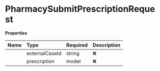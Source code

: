 # PharmacySubmitPrescriptionRequest



**Properties**

| Name | Type | Required | Description |
| :-------- | :----------| :----------| :----------|
    | externalCaseId | string | ❌ |  |
    | prescription | model | ❌ |  |




<!-- This file was generated by liblab | https://liblab.com/ -->